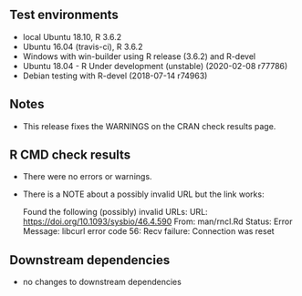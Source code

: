 ## Test environments

- local Ubuntu 18.10, R 3.6.2
- Ubuntu 16.04 (travis-ci), R 3.6.2
- Windows with win-builder using R release (3.6.2) and R-devel
- Ubuntu 18.04 - R Under development (unstable) (2020-02-08 r77786)
- Debian testing with R-devel (2018-07-14 r74963)

## Notes

- This release fixes the WARNINGS on the CRAN check results page.

## R CMD check results

- There were no errors or warnings.
- There is a NOTE about a possibly invalid URL but the link works:

   Found the following (possibly) invalid URLs:
     URL: https://doi.org/10.1093/sysbio/46.4.590
       From: man/rncl.Rd
       Status: Error
       Message: libcurl error code 56:
         	Recv failure: Connection was reset

## Downstream dependencies

- no changes to downstream dependencies
